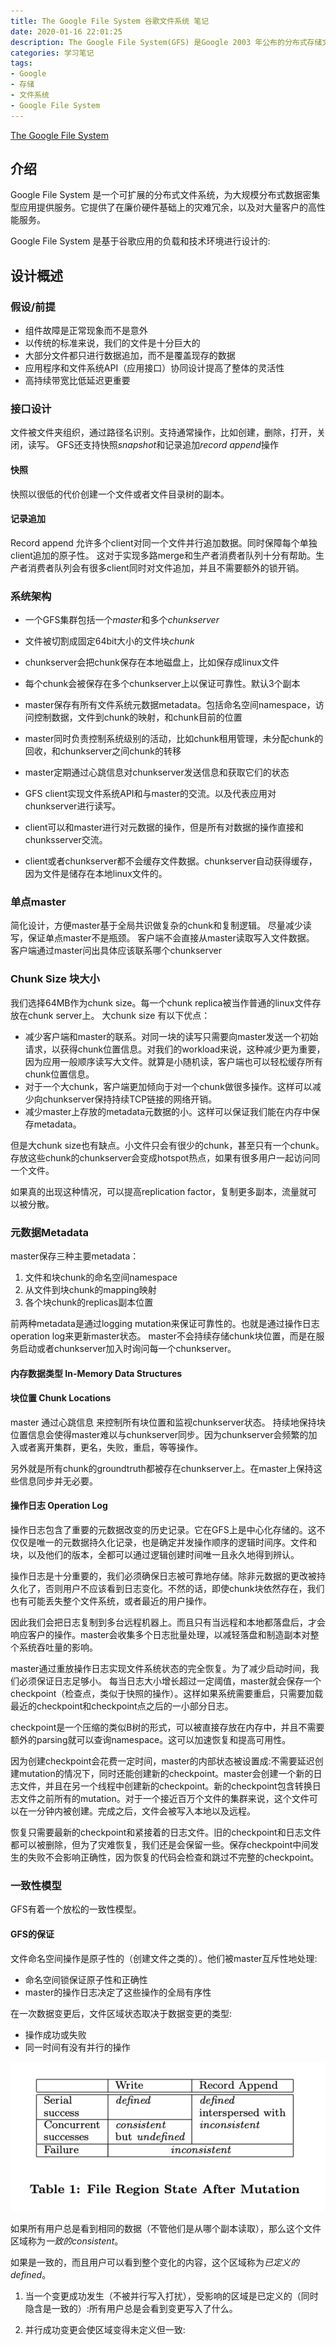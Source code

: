 ```yaml
---
title: The Google File System 谷歌文件系统 笔记
date: 2020-01-16 22:01:25
description: The Google File System(GFS) 是Google 2003 年公布的分布式存储文件系统。 
categories: 学习笔记
tags:
- Google
- 存储
- 文件系统
- Google File System
---
```


[The Google File System](https://static.googleusercontent.com/media/research.google.com/zh-CN//archive/gfs-sosp2003.pdf)

## 介绍

Google File System 是一个可扩展的分布式文件系统，为大规模分布式数据密集型应用提供服务。它提供了在廉价硬件基础上的灾难冗余，以及对大量客户的高性能服务。

Google File System 是基于谷歌应用的负载和技术环境进行设计的:

## 设计概述

### 假设/前提

* 组件故障是正常现象而不是意外
* 以传统的标准来说，我们的文件是十分巨大的
* 大部分文件都只进行数据追加，而不是覆盖现存的数据
* 应用程序和文件系统API（应用接口）协同设计提高了整体的灵活性
* 高持续带宽比低延迟更重要

### 接口设计

文件被文件夹组织，通过路径名识别。支持通常操作，比如创建，删除，打开，关闭，读写。
GFS还支持快照*snapshot*和记录追加*record append*操作

#### 快照

快照以很低的代价创建一个文件或者文件目录树的副本。

#### 记录追加

Record append 允许多个client对同一个文件并行追加数据。同时保障每个单独client追加的原子性。
这对于实现多路merge和生产者消费者队列十分有帮助。生产者消费者队列会有很多client同时对文件追加，并且不需要额外的锁开销。

### 系统架构

* 一个GFS集群包括一个*master*和多个*chunkserver*
* 文件被切割成固定64bit大小的文件块*chunk*
* chunkserver会把chunk保存在本地磁盘上，比如保存成linux文件
* 每个chunk会被保存在多个chunkserver上以保证可靠性。默认3个副本
* master保存有所有文件系统元数据metadata。包括命名空间namespace，访问控制数据，文件到chunk的映射，和chunk目前的位置
* master同时负责控制系统级别的活动，比如chunk租用管理，未分配chunk的回收，和chunkserver之间chunk的转移
* master定期通过心跳信息对chunkserver发送信息和获取它们的状态

* GFS client实现文件系统API和与master的交流。以及代表应用对chunkserver进行读写。
* client可以和master进行对元数据的操作，但是所有对数据的操作直接和chunksserver交流。

* client或者chunkserver都不会缓存文件数据。chunkserver自动获得缓存，因为文件是储存在本地linux文件的。

### 单点master

简化设计，方便master基于全局共识做复杂的chunk和复制逻辑。
尽量减少读写，保证单点master不是瓶颈。
客户端不会直接从master读取写入文件数据。
客户端通过master问出具体应该联系哪个chunkserver

### Chunk Size 块大小

我们选择64MB作为chunk size。每一个chunk replica被当作普通的linux文件存放在chunk server上。
大chunk size 有以下优点：
*   减少客户端和master的联系。对同一块的读写只需要向master发送一个初始请求，以获得chunk位置信息。对我们的workload来说，这种减少更为重要，因为应用一般顺序读写大文件。就算是小随机读，客户端也可以轻松缓存所有chunk位置信息。
*   对于一个大chunk，客户端更加倾向于对一个chunk做很多操作。这样可以减少向chunkserver保持持续TCP链接的网络开销。
*   减少master上存放的metadata元数据的小。这样可以保证我们能在内存中保存metadata。

但是大chunk size也有缺点。小文件只会有很少的chunk，甚至只有一个chunk。存放这些chunk的chunkserver会变成hotspot热点，如果有很多用户一起访问同一个文件。

如果真的出现这种情况，可以提高replication factor，复制更多副本，流量就可以被分散。

### 元数据Metadata

master保存三种主要metadata：

1.  文件和块chunk的命名空间namespace
2.  从文件到块chunk的mapping映射
3.  各个块chunk的replicas副本位置

前两种metadata是通过logging mutation来保证可靠性的。也就是通过操作日志operation log来更新master状态。
master不会持续存储chunk块位置，而是在服务启动或者chunkserver加入时询问每一个chunkserver。

#### 内存数据类型 In-Memory Data Structures

#### 块位置 Chunk Locations

master 通过心跳信息 来控制所有块位置和监视chunkserver状态。
持续地保持块位置信息会使得master难以与chunkserver同步。因为chunkserver会频繁的加入或者离开集群，更名，失败，重启，等等操作。

另外就是所有chunk的groundtruth都被存在chunkserver上。在master上保持这些信息同步并无必要。

#### 操作日志 Operation Log

操作日志包含了重要的元数据改变的历史记录。它在GFS上是中心化存储的。这不仅仅是唯一的元数据持久化记录，也是确定并发操作顺序的逻辑时间序。文件和块，以及他们的版本，全都可以通过逻辑创建时间唯一且永久地得到辨认。

操作日志是十分重要的，我们必须确保日志被可靠地存储。除非元数据的更改被持久化了，否则用户不应该看到日志变化。不然的话，即使chunk块依然存在，我们也有可能丢失整个文件系统，或者最近的用户操作。

因此我们会把日志复制到多台远程机器上。而且只有当远程和本地都落盘后，才会响应客户的操作。master会收集多个日志批量处理，以减轻落盘和制造副本对整个系统吞吐量的影响。

master通过重放操作日志实现文件系统状态的完全恢复。为了减少启动时间，我们必须保证日志足够小。
每当日志大小增长超过一定阈值，master就会保存一个checkpoint（检查点，类似于快照的操作）。这样如果系统需要重启，只需要加载最近的checkpoint和checkpoint点之后的一小部分日志。

checkpoint是一个压缩的类似B树的形式，可以被直接存放在内存中，并且不需要额外的parsing就可以查询namespace。这可以加速恢复和提高可用性。

因为创建checkpoint会花费一定时间，master的内部状态被设置成:不需要延迟创建mutation的情况下，同时还能创建新的checkpoint。master会创建一个新的日志文件，并且在另一个线程中创建新的checkpoint。新的checkpoint包含转换日志文件之前所有的mutation。对于一个接近百万个文件的集群来说，这个文件可以在一分钟内被创建。完成之后，文件会被写入本地以及远程。

恢复只需要最新的checkpoint和紧接着的日志文件。旧的checkpoint和日志文件都可以被删除，但为了灾难恢复，我们还是会保留一些。保存checkpoint中间发生的失败不会影响正确性，因为恢复的代码会检查和跳过不完整的checkpoint。

### 一致性模型

GFS有着一个放松的一致性模型。

#### GFS的保证

文件命名空间操作是原子性的（创建文件之类的）。他们被master互斥性地处理:
* 命名空间锁保证原子性和正确性
* master的操作日志决定了这些操作的全局有序性

在一次数据变更后，文件区域状态取决于数据变更的类型:
* 操作成功或失败
* 同一时间有没有并行的操作

![](/media/gfs/table1_file_region_state_after_mutation.png)

如果所有用户总是看到相同的数据（不管他们是从哪个副本读取），那么这个文件区域称为*一致的consistent*。

如果是一致的，而且用户可以看到整个变化的内容，这个区域称为*已定义的defined*。

1. 当一个变更成功发生（不被并行写入打扰），受影响的区域是已定义的（同时隐含是一致的）:所有用户总是会看到变更写入了什么。

2. 并行成功变更会使区域变得未定义但一致: